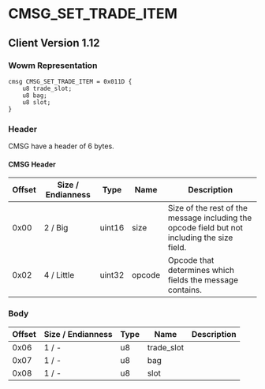 # CMSG_SET_TRADE_ITEM
## Client Version 1.12

### Wowm Representation
```rust,ignore
cmsg CMSG_SET_TRADE_ITEM = 0x011D {
    u8 trade_slot;
    u8 bag;
    u8 slot;
}
```
### Header
CMSG have a header of 6 bytes.

#### CMSG Header
| Offset | Size / Endianness | Type   | Name   | Description |
| ------ | ----------------- | ------ | ------ | ----------- |
| 0x00   | 2 / Big           | uint16 | size   | Size of the rest of the message including the opcode field but not including the size field.|
| 0x02   | 4 / Little        | uint32 | opcode | Opcode that determines which fields the message contains.|
### Body
| Offset | Size / Endianness | Type | Name | Description |
| ------ | ----------------- | ---- | ---- | ----------- |
| 0x06 | 1 / - | u8 | trade_slot |  |
| 0x07 | 1 / - | u8 | bag |  |
| 0x08 | 1 / - | u8 | slot |  |
